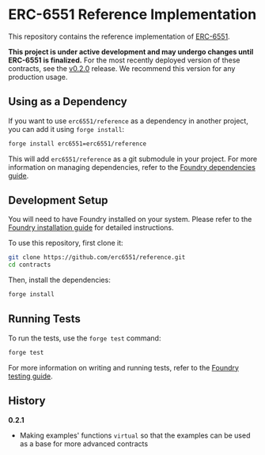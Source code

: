 # ERC-6551 Reference Implementation

This repository contains the reference implementation of [ERC-6551](https://eips.ethereum.org/EIPS/eip-6551).

**This project is under active development and may undergo changes until ERC-6551 is finalized.** For the most recently deployed version of these contracts, see the [v0.2.0](https://github.com/erc6551/reference/releases/tag/v0.2.0) release. We recommend this version for any production usage.

## Using as a Dependency

If you want to use `erc6551/reference` as a dependency in another project, you can add it using `forge install`:

```sh
forge install erc6551=erc6551/reference
```

This will add `erc6551/reference` as a git submodule in your project. For more information on managing dependencies, refer to the [Foundry dependencies guide](https://github.com/foundry-rs/book/blob/master/src/projects/dependencies.md).

## Development Setup

You will need to have Foundry installed on your system. Please refer to the [Foundry installation guide](https://github.com/foundry-rs/book/blob/master/src/getting-started/installation.md) for detailed instructions.

To use this repository, first clone it:

```sh
git clone https://github.com/erc6551/reference.git
cd contracts
```

Then, install the dependencies:

```sh
forge install
```

## Running Tests

To run the tests, use the `forge test` command:

```sh
forge test
```

For more information on writing and running tests, refer to the [Foundry testing guide](https://github.com/foundry-rs/book/blob/master/src/forge/writing-tests.md).


## History

**0.2.1**

- Making examples' functions `virtual` so that the examples can be used as a base for more advanced contracts

